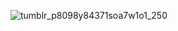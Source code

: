 ![tumblr_p8098y84371soa7w1o1_250](https://github.com/user-attachments/assets/f79b5a43-9def-47a3-b7bf-4a3e127835fe)

